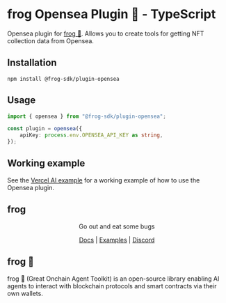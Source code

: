 # frog Opensea Plugin 🐸 - TypeScript

Opensea plugin for [frog 🐸](https://ohmyfrog.dev). Allows you to create tools for getting NFT collection data from Opensea.

## Installation
```
npm install @frog-sdk/plugin-opensea
```

## Usage

```typescript
import { opensea } from "@frog-sdk/plugin-opensea";

const plugin = opensea({
    apiKey: process.env.OPENSEA_API_KEY as string,
});
```

## Working example

See the [Vercel AI example](https://github.com/frog-sdk/frog/tree/main/typescript/examples/vercel-ai/opensea) for a working example of how to use the Opensea plugin.

## frog

<div align="center">
Go out and eat some bugs

[Docs](https://ohmyfrog.dev) | [Examples](https://github.com/frog-sdk/frog/tree/main/typescript/examples) | [Discord](https://discord.gg/2F8zTVnnFz)</div>

## frog 🐸
frog 🐸 (Great Onchain Agent Toolkit) is an open-source library enabling AI agents to interact with blockchain protocols and smart contracts via their own wallets.

